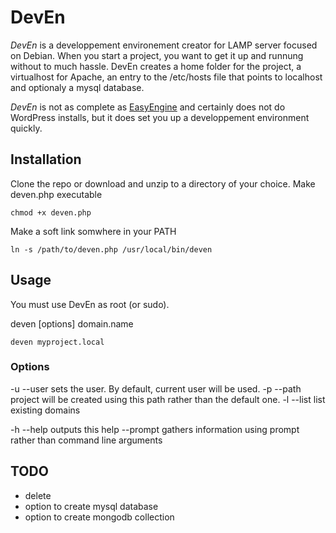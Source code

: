 # DevEn

_DevEn_ is a developpement environement creator for LAMP server focused on Debian.
When you start a project, you want to get it up and runnung without to much hassle.
DevEn creates a home folder for the project, a virtualhost for Apache, an entry to
the /etc/hosts file that points to localhost and optionaly a mysql database.

_DevEn_ is not as complete as [EasyEngine](https://rtcamp.com/easyengine/) and certainly
does not do WordPress installs, but it does set you up a developpement environment
quickly.

## Installation

Clone the repo or download and unzip to a directory of your choice. Make deven.php
executable

``
chmod +x deven.php
``

Make a soft link somwhere in your PATH

``
ln -s /path/to/deven.php /usr/local/bin/deven
``

## Usage

You must use DevEn as root (or sudo).

deven [options] domain.name

``
deven myproject.local
``

### Options

 -u --user sets the user. By default, current user will be used.
 -p --path project will be created using this path rather than the default one.
 -l --list list existing domains 

 -h --help outputs this help
 --prompt gathers information using prompt rather than command line arguments

## TODO

- delete
- option to create mysql database
- option to create mongodb collection
